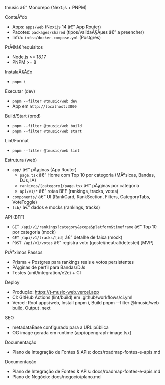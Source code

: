 ﻿tmusic â€” Monorepo (Next.js + PNPM)

ConteÃºdo

- Apps: `apps/web` (Next.js 14 â€” App Router)
- Pacotes: `packages/shared` (tipos/validaÃ§Ãµes â€” a preencher)
- Infra: `infra/docker-compose.yml` (Postgres)

PrÃ©â€‘requisitos

- Node.js >= 18.17
- PNPM >= 8

InstalaÃ§Ã£o

- `pnpm i`

Executar (dev)

- `pnpm --filter @tmusic/web dev`
- App em `http://localhost:3000`

Build/Start (prod)

- `pnpm --filter @tmusic/web build`
- `pnpm --filter @tmusic/web start`

Lint/Format

- `pnpm --filter @tmusic/web lint`

Estrutura (web)

- `app/` â€” pÃ¡ginas (App Router)
  - `page.tsx` â€” Home com Top 10 por categoria (MÃºsicas, Bandas, DJs, IA)
  - `rankings/[category]/page.tsx` â€” pÃ¡ginas por categoria
  - `api/v1/*` â€” rotas BFF (rankings, tracks, votes)
- `components/` â€” UI (RankCard, RankSection, Filters, CategoryTabs, VoteToggle)
- `lib/` â€” dados e mocks (rankings, tracks)

API (BFF)

- `GET /api/v1/rankings?category&scope&platform&timeframe` â€” Top 10 por categoria (mock)
- `GET /api/v1/tracks/[id]` â€” detalhe de faixa (mock)
- `POST /api/v1/votes` â€” registra voto (gostei/neutral/detestei) [MVP]

PrÃ³ximos Passos

- Prisma + Postgres para rankings reais e votos persistentes
- PÃ¡ginas de perfil para Bandas/DJs
- Testes (unit/integration/e2e) + CI


Deploy
- Produção: https://t-music-web.vercel.app
- CI: GitHub Actions (lint/build) em .github/workflows/ci.yml
- Vercel: Root apps/web, Install pnpm i, Build pnpm --filter @tmusic/web build, Output .next

SEO
- metadataBase configurado para a URL pública
- OG image gerada em runtime (app/opengraph-image.tsx)

Documentação
- Plano de Integração de Fontes & APIs: docs/roadmap-fontes-e-apis.md

Documentação
- Plano de Integração de Fontes & APIs: docs/roadmap-fontes-e-apis.md
- Plano de Negócio: docs/negocio/plano.md
